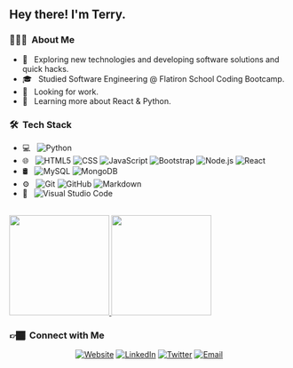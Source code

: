 

<h2> Hey there! I'm Terry.</h2>

<h3> 👨🏾‍💻 &nbsp;About Me </h3>

- 🤔 &nbsp; Exploring new technologies and developing software solutions and quick hacks.
- 🎓 &nbsp; Studied Software Engineering @ Flatiron School Coding Bootcamp.
- 💼 &nbsp; Looking for work.
- 🌱 &nbsp; Learning more about React & Python.

<h3> 🛠 &nbsp;Tech Stack</h3>

- 💻 &nbsp;
  ![Python](https://img.shields.io/badge/-Python-333333?style=flat&logo=python)
- 🌐 &nbsp;
  ![HTML5](https://img.shields.io/badge/-HTML5-333333?style=flat&logo=HTML5)
  ![CSS](https://img.shields.io/badge/-CSS-333333?style=flat&logo=CSS3&logoColor=1572B6)
  ![JavaScript](https://img.shields.io/badge/-JavaScript-333333?style=flat&logo=javascript)
  ![Bootstrap](https://img.shields.io/badge/-Bootstrap-333333?style=flat&logo=bootstrap&logoColor=563D7C)
  ![Node.js](https://img.shields.io/badge/-Node.js-333333?style=flat&logo=node.js)
  ![React](https://img.shields.io/badge/-React-333333?style=flat&logo=react)
- 🛢 &nbsp;
  ![MySQL](https://img.shields.io/badge/-MySQL-333333?style=flat&logo=mysql)
  ![MongoDB](https://img.shields.io/badge/-MongoDB-333333?style=flat&logo=mongodb)
- ⚙️ &nbsp;
  ![Git](https://img.shields.io/badge/-Git-333333?style=flat&logo=git)
  ![GitHub](https://img.shields.io/badge/-GitHub-333333?style=flat&logo=github)
  ![Markdown](https://img.shields.io/badge/-Markdown-333333?style=flat&logo=markdown)
- 🔧 &nbsp;
  ![Visual Studio Code](https://img.shields.io/badge/-Visual%20Studio%20Code-333333?style=flat&logo=visual-studio-code&logoColor=007ACC)

<br/>

<a href="https://github.com/TerryThreatt">
  <img height="180em" src="https://github-readme-stats.vercel.app/api?username=TerryThreatt&theme=buefy&show_icons=true" />
  <img height="180em" src="https://github-readme-stats.vercel.app/api/top-langs/?username=TerryThreatt&theme=buefy&layout=compact" />
</a>

<br/>

<h3> 👉🏾 &nbsp;Connect with Me </h3>

<p align="center">
<a href="https://www.terrythreatt.com/"><img alt="Website" src="https://img.shields.io/badge/Website-www.terrythreatt.com-blue?style=flat-square&logo=google-chrome"></a>
<a href="https://www.linkedin.com/in/terry-threatt/"><img alt="LinkedIn" src="https://img.shields.io/badge/LinkedIn-Terry%Threatt-blue?style=flat-square&logo=linkedin"></a>
<a href="https://www.twitter.com/manwittaplan/"><img alt="Twitter" src="https://img.shields.io/badge/Twitter-manwittaplan-blue?style=flat-square&logo=instagram"></a>
<a href="mailto:terry.threatth@gmail.com"><img alt="Email" src="https://img.shields.io/badge/Email-terry.threatt@gmail.com-blue?style=flat-square&logo=gmail"></a>
</p>

